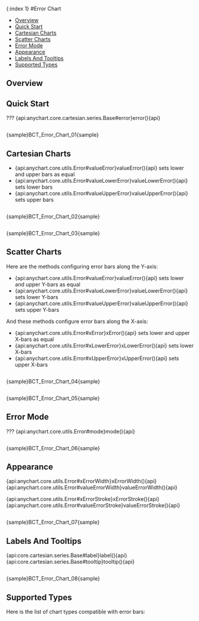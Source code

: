 {:index 1}
#Error Chart

* [Overview](#overview)
* [Quick Start](#quick_start)
* [Cartesian Charts](#cartesian_charts)
* [Scatter Charts](#scatter_charts)
* [Error Mode](#error_mode)
* [Appearance](#appearance)
* [Labels And Tooltips](#labels_and_tooltips)
* [Supported Types](#supported_types)

## Overview

## Quick Start

??? {api:anychart.core.cartesian.series.Base#error}error(){api}

```

```

{sample}BCT\_Error\_Chart\_01{sample}

## Cartesian Charts

* {api:anychart.core.utils.Error#valueError}valueError(){api} sets lower and upper bars as equal
* {api:anychart.core.utils.Error#valueLowerError}valueLowerError(){api} sets lower bars
* {api:anychart.core.utils.Error#valueUpperError}valueUpperError(){api} sets upper bars

```

```

{sample}BCT\_Error\_Chart\_02{sample}

```

```

{sample}BCT\_Error\_Chart\_03{sample}

## Scatter Charts

Here are the methods configuring error bars along the Y-axis:

* {api:anychart.core.utils.Error#valueError}valueError(){api} sets lower and upper Y-bars as equal
* {api:anychart.core.utils.Error#valueLowerError}valueLowerError(){api} sets lower Y-bars
* {api:anychart.core.utils.Error#valueUpperError}valueUpperError(){api} sets upper Y-bars

And these methods configure error bars along the X-axis:

* {api:anychart.core.utils.Error#xError}xError(){api} sets lower and upper X-bars as equal
* {api:anychart.core.utils.Error#xLowerError}xLowerError(){api} sets lower X-bars
* {api:anychart.core.utils.Error#xUpperError}xUpperError(){api} sets upper X-bars

```

```

{sample}BCT\_Error\_Chart\_04{sample}

```

```

{sample}BCT\_Error\_Chart\_05{sample}

## Error Mode

??? {api:anychart.core.utils.Error#mode}mode(){api}

```

```

{sample}BCT\_Error\_Chart\_06{sample}

## Appearance

{api:anychart.core.utils.Error#xErrorWidth}xErrorWidth(){api}
{api:anychart.core.utils.Error#valueErrorWidth}valueErrorWidth(){api}

{api:anychart.core.utils.Error#xErrorStroke}xErrorStroke(){api}
{api:anychart.core.utils.Error#valueErrorStroke}valueErrorStroke(){api}

```

```

{sample}BCT\_Error\_Chart\_07{sample}

## Labels And Tooltips

{api:core.cartesian.series.Base#label}label(){api}
{api:core.cartesian.series.Base#tooltip}tooltip(){api}

```

```

{sample}BCT\_Error\_Chart\_08{sample}

## Supported Types

Here is the list of chart types compatible with error bars: